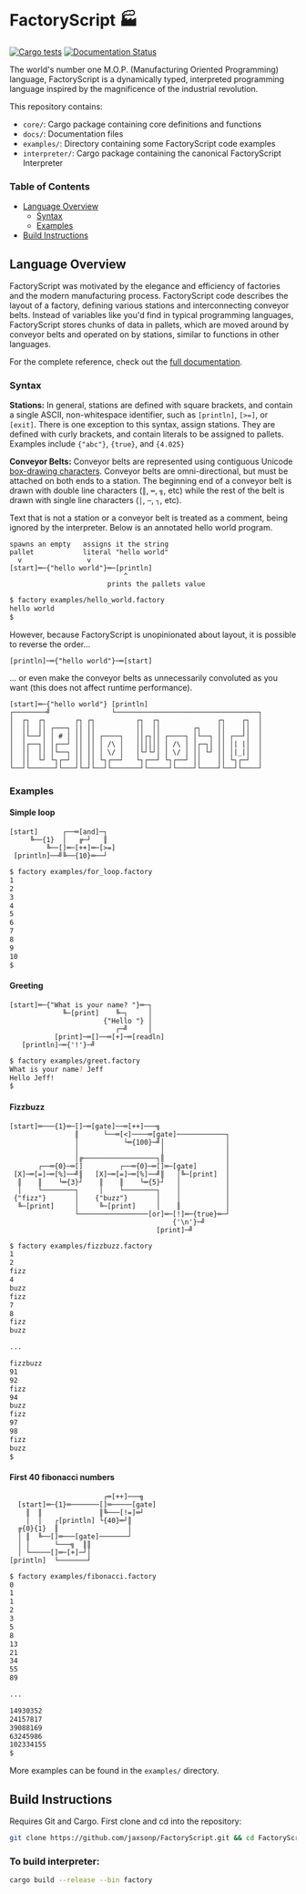 # FactoryScript 🏭

[![Cargo tests](https://github.com/jaxsonp/FactoryScript/actions/workflows/rust.yml/badge.svg)](https://github.com/jaxsonp/FactoryScript/actions/workflows/rust.yml)
[![Documentation Status](https://readthedocs.org/projects/factoryscript/badge/?version=latest)](https://factoryscript.readthedocs.io/en/latest/?badge=latest)

The world's number one M.O.P. (Manufacturing Oriented Programming) language, FactoryScript is a dynamically typed, interpreted programming language inspired by the magnificence of the industrial revolution.

This repository contains:

- `core/`: Cargo package containing core definitions and functions
- `docs/`: Documentation files
- `examples/`: Directory containing some FactoryScript code examples
- `interpreter/`: Cargo package containing the canonical FactoryScript Interpreter

### Table of Contents

- [Language Overview](#language-overview)
  - [Syntax](#syntax)
  - [Examples](#examples)
- [Build Instructions](#build-instructions)

## Language Overview

FactoryScript was motivated by the elegance and efficiency of factories and the modern manufacturing process. FactoryScript code describes the layout of a factory, defining various stations and interconnecting conveyor belts. Instead of variables like you'd find in typical programming languages, FactoryScript stores chunks of data in pallets, which are moved around by conveyor belts and operated on by stations, similar to functions in other languages.

For the complete reference, check out the [full documentation](https://factoryscript.readthedocs.io/en/latest/).

### Syntax

**Stations:** In general, stations are defined with square brackets, and contain a single ASCII, non-whitespace identifier, such as `[println]`, `[>=]`, or `[exit]`. There is one exception to this syntax, assign stations. They are defined with curly brackets, and contain literals to be assigned to pallets. Examples include `{"abc"}`, `{true}`, and `{4.025}`

**Conveyor Belts:** Conveyor belts are represented using contiguous Unicode [box-drawing characters](https://en.wikipedia.org/wiki/Box-drawing_characters). Conveyor belts are omni-directional, but must be attached on both ends to a station. The beginning end of a conveyor belt is drawn with double line characters (`║`, `═`, `╗`, etc) while the rest of the belt is drawn with single line characters (`│`, `─`, `┐`, etc).

Text that is not a station or a conveyor belt is treated as a comment, being ignored by the interpreter. Below is an annotated hello world program.

```text
spawns an empty   assigns it the string
pallet            literal "hello world"
  v                v
[start]═─{"hello world"}═─[println]
                            ^
                        prints the pallets value
```

```sh
$ factory examples/hello_world.factory
hello world
$
```

However, because FactoryScript is unopinionated about layout, it is possible to reverse the order...

```text
[println]─═{"hello world"}─═[start]
```

... or even make the conveyor belts as unnecessarily convoluted as you want (this does not affect runtime performance).

```text
[start]═─{"hello world"} [println]
┌────────╝               └───────────────────────────────────┐
│  ┌┐  ┌┐       ┌┐ ┌┐          ┌┐  ┌┐              ┌┐    ┌┐  │
│  ││  ││ ┌───┐ ││ ││          ││  ││        ┌┐    ││    ││  │
│  │└──┘│ │ # │ ││ ││ ┌────┐   ││┌┐││ ┌────┐ │└──┐ ││ ┌──┘│  │
│  │┌──┐│ │┌──┘ ││ ││ │ /\ │   ││││││ │ /\ │ │┌─┐│ ││ │| |│  │
│  ││  ││ │└──┐ ││ ││ │ \/ │   │└┘└┘│ │ \/ │ ││ └┘ ││ │|_|│  │
│  ││  └┘ └┐┌─┘ ││ ││ └┐┌──┘   └┐┌──┘ └┐┌──┘ ││    ││ └┐┌─┘  │
└──┘└──────┘└───┘└─┘└──┘└───────┘└─────┘└────┘└────┘└──┘└────┘
```

### Examples

#### Simple loop

```text
[start]      ┌──═[and]─┐
     ╚──{1}  │   ╔─┘   ║
         ╚──[]═─[++]═─[>=]
 [println]──╝╚──{10}═──┘
```

```sh
$ factory examples/for_loop.factory
1
2
3
4
5
6
7
8
9
10
$
```

#### Greeting

```text
[start]═─{"What is your name? "}═─┐
             ╚─[print]    ╚─┐     │
                       {"Hello "} │
                          ┌─╝     │
           [print]─═[]──═[+]─═[readln]
   [println]─═{'!'}─╝
```

```sh
$ factory examples/greet.factory
What is your name? Jeff
Hello Jeff!
$
```

#### Fizzbuzz

```text
[start]═───{1}═─[]─═[gate]──═[++]───╗
                ║      └──═[<]────═[gate]────────────┐
                │           └═{100}─╝│               │
                │                    │               │
                │╔──────────────────┐║               │
       ┌──═{0}─═[]         ┌──═{0}─═[]═─[gate]       │
 [X]─═[=]─═[%]──╝║   [X]─═[=]─═[%]──╝║   │╚─[print]  │
  ║    ║    └═{3}┘    ║    ║    └═{5}┘   │           │
  │    └────────┐     │    └────────┐    │           │
 {"fizz"}       │    {"buzz"}       │    │           │
  ╚─[print]     │     ╚─[print]     │    ║           │
                └─────────────────[or]═─[!]═─{true}═─┘
                                        {'\n'}─╝
                                    [print]─╝
```

```sh
$ factory examples/fizzbuzz.factory
1
2
fizz
4
buzz
fizz
7
8
fizz
buzz

...

fizzbuzz
91
92
fizz
94
buzz
fizz
97
98
fizz
buzz
$
```

#### First 40 fibonacci numbers

```
                       ┌═[++]───╗
  [start]═─{1}═───────[]═─────[gate]
    ║  ║              ║╚───[!=]═┘
    │  │   ┌[println] └{40}═┘║
  ╔{0}{1}  ║                 │
  │ ║  ╚──[]═───[gate]───────┘
  │ │      └───╗  ║║
  │ └─────[]═─[+]─┘│
[println]  └───────┘
```

```sh
$ factory examples/fibonacci.factory
0
1
1
2
3
5
8
13
21
34
55
89

...

14930352
24157817
39088169
63245986
102334155
$
```

More examples can be found in the `examples/` directory.

## Build Instructions

Requires Git and Cargo. First clone and cd into the repository:

```sh
git clone https://github.com/jaxsonp/FactoryScript.git && cd FactoryScript/
```

### To build interpreter:

```sh
cargo build --release --bin factory
```
